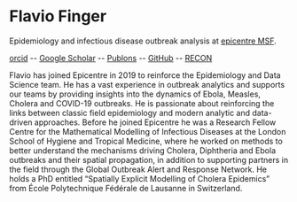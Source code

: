 # Flavio Finger

Epidemiology and infectious disease outbreak analysis at [epicentre MSF](https://epicentre.msf.org).


[orcid](https://orcid.org/0000-0002-8613-5170) --
[Google Scholar](https://scholar.google.com/citations?user=4ZeqtLFaH7kC) --
[Publons](https://publons.com/researcher/1550804/flavio-finger/) --
[GitHub](https://github.com/ffinger/) --
[RECON](https://www.repidemicsconsortium.org/)


Flavio has joined Epicentre in 2019 to reinforce the Epidemiology and Data Science team. He has a vast experience in outbreak analytics and supports our teams by providing insights into the dynamics of Ebola, Measles, Cholera and COVID-19 outbreaks. He is passionate about reinforcing the links between classic field epidemiology and modern analytic and data-driven approaches. Before he joined Epicentre he was a Research Fellow Centre for the Mathematical Modelling of Infectious Diseases at the London School of Hygiene and Tropical Medicine, where he worked on methods to better understand the mechanisms driving Cholera, Diphtheria and Ebola outbreaks and their spatial propagation, in addition to supporting partners in the field through the Global Outbreak Alert and Response Network. He holds a PhD entitled “Spatially Explicit Modelling of Cholera Epidemics” from École Polytechnique Fédérale de Lausanne in Switzerland.

